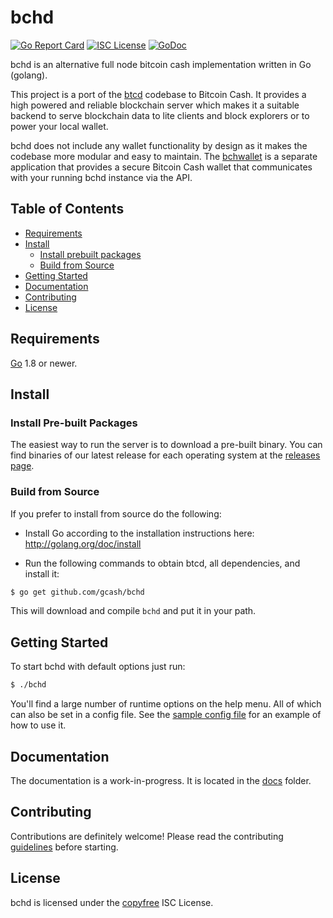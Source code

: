 bchd
====
[![Go Report Card](https://goreportcard.com/badge/github.com/gcash/bchd)](https://goreportcard.com/report/github.com/gcash/bchd)
[![ISC License](http://img.shields.io/badge/license-ISC-blue.svg)](http://copyfree.org)
[![GoDoc](https://img.shields.io/badge/godoc-reference-blue.svg)](http://godoc.org/github.com/gcash/bchd)

bchd is an alternative full node bitcoin cash implementation written in Go (golang).

This project is a port of the [btcd](https://github.com/btcsuite/btcd) codebase to Bitcoin Cash. It provides a high powered
and reliable blockchain server which makes it a suitable backend to serve blockchain data to lite clients and block explorers
or to power your local wallet.

bchd does not include any wallet functionality by design as it makes the codebase more modular and easy to maintain. 
The [bchwallet](https://github.com/gcash/bchwallet) is a separate application that provides a secure Bitcoin Cash wallet 
that communicates with your running bchd instance via the API.

## Table of Contents

- [Requirements](#requirements)
- [Install](#install)
  - [Install prebuilt packages](#install-pre-built-packages)
  - [Build from Source](#build-from-source)
- [Getting Started](#getting-started)
- [Documentation](#documentation)
- [Contributing](#contributing)
- [License](#license)

## Requirements

[Go](http://golang.org) 1.8 or newer.

## Install

### Install Pre-built Packages

The easiest way to run the server is to download a pre-built binary. You can find binaries of our latest release for each operating system at the [releases page](https://github.com/gcash/bchd/releases).

### Build from Source

If you prefer to install from source do the following:

- Install Go according to the installation instructions here:
  http://golang.org/doc/install

- Run the following commands to obtain btcd, all dependencies, and install it:

```bash
$ go get github.com/gcash/bchd
```

This will download and compile `bchd` and put it in your path.

## Getting Started

To start bchd with default options just run:

```bash
$ ./bchd
```

You'll find a large number of runtime options on the help menu. All of which can also be set in a config file.
See the [sample config file](https://github.com/gcash/bchd/blob/master/sample-bchd.conf) for an example of how to use it.

## Documentation

The documentation is a work-in-progress.  It is located in the [docs](https://github.com/gcash/bchd/tree/master/docs) folder.


## Contributing

Contributions are definitely welcome! Please read the contributing [guidelines](https://github.com/gcash/bchd/docs/code_contribution_guidelines.md) before starting.


## License

bchd is licensed under the [copyfree](http://copyfree.org) ISC License.
